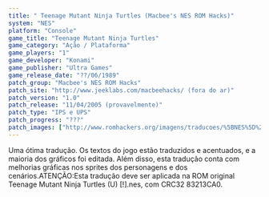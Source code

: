 ```yaml
---
title: " Teenage Mutant Ninja Turtles (Macbee's NES ROM Hacks)"
system: "NES"
platform: "Console"
game_title: "Teenage Mutant Ninja Turtles"
game_category: "Ação / Plataforma"
game_players: "1"
game_developer: "Konami"
game_publisher: "Ultra Games"
game_release_date: "??/06/1989"
patch_group: "Macbee's NES ROM Hacks"
patch_site: "http://www.jeeklabs.com/macbeehacks/ (fora do ar)"
patch_version: "1.0"
patch_release: "11/04/2005 (provavelmente)"
patch_type: "IPS e UPS"
patch_progress: "???"
patch_images: ["http://www.romhackers.org/imagens/traducoes/%5BNES%5D%20Teenage%20Mutant%20Ninja%20Turtles%20-%20Macbee's%20NES%20ROM%20Hacks%20-%201.png","http://www.romhackers.org/imagens/traducoes/%5BNES%5D%20Teenage%20Mutant%20Ninja%20Turtles%20-%20Macbee's%20NES%20ROM%20Hacks%20-%202.png","http://www.romhackers.org/imagens/traducoes/%5BNES%5D%20Teenage%20Mutant%20Ninja%20Turtles%20-%20Macbee's%20NES%20ROM%20Hacks%20-%203.png"]
---
```

Uma ótima tradução. Os textos do jogo estão traduzidos e acentuados, e a maioria dos gráficos foi editada. Além disso, esta tradução conta com melhorias gráficas nos sprites dos personagens e dos cenários.ATENÇÃO:Esta tradução deve ser aplicada na ROM original Teenage Mutant Ninja Turtles (U) [!].nes, com CRC32 83213CA0.